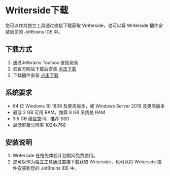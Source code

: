 # Writerside下载


您可以作为独立工具通过直接下载获取 Writerside，也可以将 Writerside 插件安装到您的 JetBrains IDE 中。

## 下载方式

1. 通过Jetbrains Toolbox 直接安装
2. 去官方网站下载后安装 [点击下载](https://www.jetbrains.com/zh-cn/writerside/download/) 
3. 下载插件安装  [点击下载](https://www.jetbrains.com/zh-cn/writerside/download/)
  

## 系统要求

- 64 位 Windows 10 1809 及更高版本，或 Windows Server 2019 及更高版本
- 最低 2 GB 可用 RAM，推荐 8 GB 系统总 RAM
- 3.5 GB 硬盘空间，推荐 SSD
- 最低屏幕分辨率 1024x768


## 安装说明

1. Writerside 在抢先体验计划期间免费使用。
2. 您可以作为独立工具通过直接下载获取 Writerside，也可以将 Writerside 插件安装到您的 JetBrains IDE 中。



